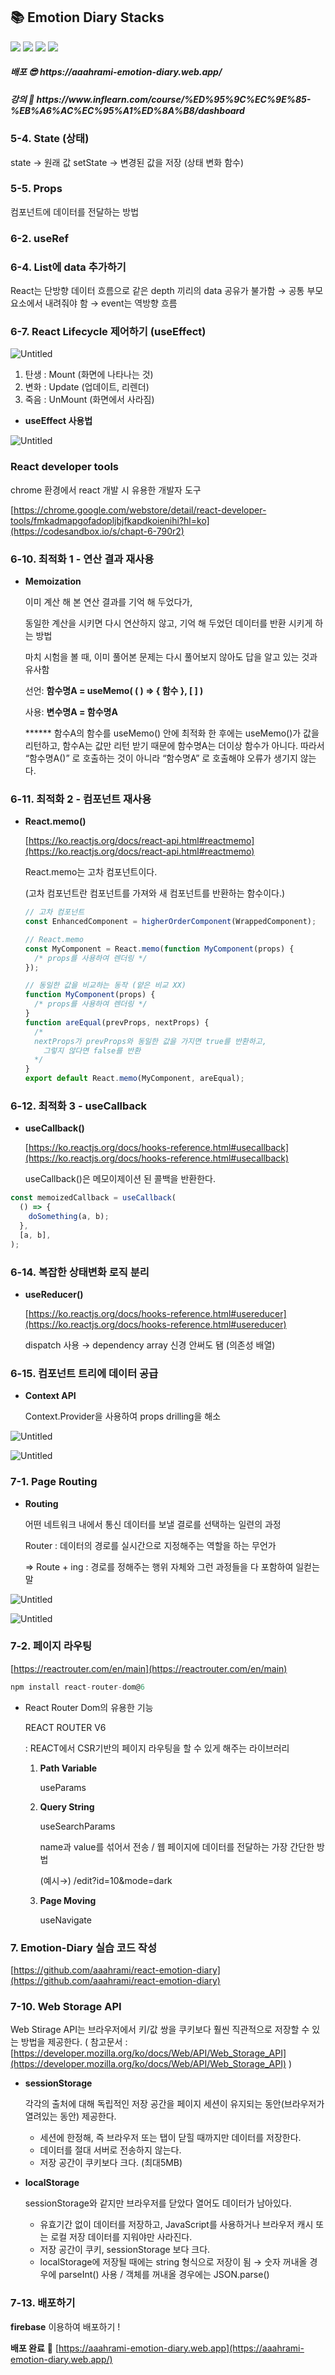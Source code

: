 <div><h2>📚 Emotion Diary Stacks</h2></div>
<div>
<img src="https://img.shields.io/badge/react-61DAFB?style=for-the-badge&logo=react&logoColor=black"> 
<img src="https://img.shields.io/badge/javascript-F7DF1E?style=for-the-badge&logo=javascript&logoColor=black"> 
<img src="https://img.shields.io/badge/css-1572B6?style=for-the-badge&logo=css3&logoColor=white"> 
<img src="https://img.shields.io/badge/firebase-FFCA28?style=for-the-badge&logo=firebase&logoColor=black">
</div>
<div>
<h5>배포 😎 https://aaahrami-emotion-diary.web.app/ </h5>
<h5>강의 🔗 https://www.inflearn.com/course/%ED%95%9C%EC%9E%85-%EB%A6%AC%EC%95%A1%ED%8A%B8/dashboard </h5>
</div>

### 5-4. State (상태)
state → 원래 값 
setState → 변경된 값을 저장 (상태 변화 함수)

### 5-5. Props
컴포넌트에 데이터를 전달하는 방법

### 6-2. useRef

### 6-4. List에 data 추가하기
React는 단방향 데이터 흐름으로 같은 depth 끼리의 data 공유가 불가함
→ 공통 부모요소에서 내려줘야 함
→ event는 역방향 흐름

### 6-7. React Lifecycle 제어하기 (useEffect)

![Untitled](https://s3-us-west-2.amazonaws.com/secure.notion-static.com/643d0124-f869-44f2-82de-c22484d09010/Untitled.png)

1. 탄생 : Mount (화면에 나타나는 것)
2. 변화 : Update (업데이트, 리렌더)
3. 죽음 : UnMount (화면에서 사라짐)

- **useEffect 사용법**

![Untitled](https://s3-us-west-2.amazonaws.com/secure.notion-static.com/14acfab1-8645-4d4d-8eea-e106c72139c3/Untitled.png)

### React developer tools

chrome 환경에서 react 개발 시 유용한 개발자 도구

[https://chrome.google.com/webstore/detail/react-developer-tools/fmkadmapgofadopljbjfkapdkoienihi?hl=ko](https://codesandbox.io/s/chapt-6-790r2)

### 6-10. 최적화 1 - 연산 결과 재사용

- **Memoization**
    
    이미 계산 해 본 연산 결과를 기억 해 두었다가, 
    
    동일한 계산을 시키면 다시 연산하지 않고, 기억 해 두었던 데이터를 반환 시키게 하는 방법
    
    마치 시험을 볼 때, 이미 풀어본 문제는 다시 풀어보지 않아도 답을 알고 있는 것과 유사함
    
    선언: **함수명A = useMemo( ( ) ⇒ { 함수 }, [ ] )**
    
    사용: **변수명A = 함수명A**
    
    ****** 함수A의 함수를 useMemo() 안에 최적화 한 후에는 useMemo()가 값을 리턴하고, 
    함수A는 값만 리턴 받기 때문에 함수명A는 더이상 함수가 아니다. 
    따라서 “함수명A()” 로 호출하는 것이 아니라 “함수명A” 로 호출해야 오류가 생기지 않는다.
    

### 6-11. 최적화 2 - 컴포넌트 재사용

- **React.memo()**
    
    [https://ko.reactjs.org/docs/react-api.html#reactmemo](https://ko.reactjs.org/docs/react-api.html#reactmemo)
    
    React.memo는 고차 컴포넌트이다. 
    
    (고차 컴포넌트란 컴포넌트를 가져와 새 컴포넌트를 반환하는 함수이다.)
    
    ```jsx
    // 고차 컴포넌트
    const EnhancedComponent = higherOrderComponent(WrappedComponent);
    
    // React.memo
    const MyComponent = React.memo(function MyComponent(props) {
      /* props를 사용하여 렌더링 */
    });
    
    // 동일한 값을 비교하는 동작 (얕은 비교 XX)
    function MyComponent(props) {
      /* props를 사용하여 렌더링 */
    }
    function areEqual(prevProps, nextProps) {
      /*
      nextProps가 prevProps와 동일한 값을 가지면 true를 반환하고, 
    	그렇지 않다면 false를 반환
      */
    }
    export default React.memo(MyComponent, areEqual);
    ```
    

### 6-12. 최적화 3 - useCallback

- **useCallback()**
    
    [https://ko.reactjs.org/docs/hooks-reference.html#usecallback](https://ko.reactjs.org/docs/hooks-reference.html#usecallback)
    
    useCallback()은 메모이제이션 된 콜백을 반환한다.
    

```jsx
const memoizedCallback = useCallback(
  () => {
    doSomething(a, b);
  },
  [a, b],
);
```

### 6-14. 복잡한 상태변화 로직 분리

- **useReducer()**
    
    [https://ko.reactjs.org/docs/hooks-reference.html#usereducer](https://ko.reactjs.org/docs/hooks-reference.html#usereducer)
    
    dispatch 사용 → dependency array 신경 안써도 됌 (의존성 배열)
    

### 6-15. 컴포넌트 트리에 데이터 공급

- **Context API**
    
    Context.Provider을 사용하여 props drilling을 해소
    

![Untitled](https://s3-us-west-2.amazonaws.com/secure.notion-static.com/bb1e9066-c8ff-4386-be63-ad6670f73cd1/Untitled.png)

![Untitled](https://s3-us-west-2.amazonaws.com/secure.notion-static.com/41bdfef2-4ee7-442e-91e5-2d60b3e001b3/Untitled.png)

### 7-1. Page Routing

- **Routing**
    
    어떤 네트워크 내에서 통신 데이터를 보낼 결로를 선택하는 일련의 과정
    
    Router : 데이터의 경로를 실시간으로 지정해주는 역할을 하는 무언가
    
    ⇒ Route + ing : 경로를 정해주는 행위 자체와 그런 과정들을 다 포함하여 일컫는 말
    

![Untitled](https://s3-us-west-2.amazonaws.com/secure.notion-static.com/2d7ca1b8-b39e-408f-a5f8-c7451e5e3b24/Untitled.png)

![Untitled](https://s3-us-west-2.amazonaws.com/secure.notion-static.com/4432da2b-04b3-4dc1-948e-a78526426fe4/Untitled.png)

### 7-2. 페이지 라우팅

[https://reactrouter.com/en/main](https://reactrouter.com/en/main)

```jsx
npm install react-router-dom@6
```

- React Router Dom의 유용한 기능
    
    REACT ROUTER V6
    
    : REACT에서 CSR기반의 페이지 라우팅을 할 수 있게 해주는 라이브러리
    
    1. **Path Variable**
        
        useParams
        
    2. **Query String**
        
        useSearchParams
        
        name과 value를 섞어서 전송 / 웹 페이지에 데이터를 전달하는 가장 간단한 방법
        
        (예시→) /edit?id=10&mode=dark
        
    3. **Page Moving**
        
        useNavigate
        

### 7. Emotion-Diary 실습 코드 작성

[https://github.com/aaahrami/react-emotion-diary](https://github.com/aaahrami/react-emotion-diary)

### 7-10. Web Storage API

Web Stirage API는 브라우저에서 키/값 쌍을 쿠키보다 훨씬 직관적으로 저장할 수 있는 방법을 제공한다. ( 참고문서 : [https://developer.mozilla.org/ko/docs/Web/API/Web_Storage_API](https://developer.mozilla.org/ko/docs/Web/API/Web_Storage_API) )

- **sessionStorage**
    
    각각의 출처에 대해 독립적인 저장 공간을 페이지 세션이 유지되는 동안(브라우저가 열려있는 동안) 제공한다.
    
    - 세션에 한정해, 즉 브라우저 또는 탭이 닫힐 때까지만 데이터를 저장한다.
    - 데이터를 절대 서버로 전송하지 않는다.
    - 저장 공간이 쿠키보다 크다. (최대5MB)
- **localStorage**
    
    sessionStorage와 같지만 브라우저를 닫았다 열어도 데이터가 남아있다.
    
    - 유효기간 없이 데이터를 저장하고, JavaScript를 사용하거나 브라우저 캐시 또는 로컬 저장 데이터를 지워야만 사라진다.
    - 저장 공간이 쿠키, sessionStorage 보다 크다.
    - localStorage에 저장될 때에는 string 형식으로 저장이 됨 → 숫자 꺼내올 경우에 parseInt() 사용 / 객체를 꺼내올 경우에는 JSON.parse()
    

### 7-13. 배포하기

**firebase** 이용하여 배포하기 !

**배포 완료** 🙂 [https://aaahrami-emotion-diary.web.app](https://aaahrami-emotion-diary.web.app/)
